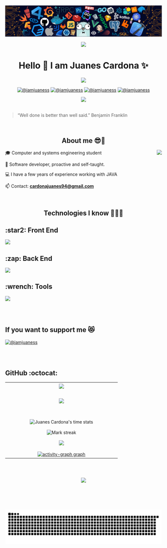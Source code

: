 ![Github Banner](https://github.com/Jaydeep-Yadav/Jaydeep-Yadav/blob/main/banner.png)

<div align="center">
  <img src="https://profile-counter.glitch.me/iamjuaness/count.svg?"  />
</div>

<h1 align="center">Hello 👋 I am Juanes Cardona</strong> ✨ </h1>

<p align="center">
  <a align="center" href="https://github.com/DenverCoder1/readme-typing-svg"><img align="center" src="https://readme-typing-svg.herokuapp.com?&font=IBM+Plex+Sans&center=true&vCenter=true&color=abcdef&size=20&lines=Welcome+to+My+Profile!;I+program+what+I+learn.;Without+motivation+there+are+no+projects." /></a>
</p>

<p align="center">
    <a href="https://www.instagram.com/iamjuaness/" target="_blank">
    <img align="center" src="https://img.shields.io/static/v1?message=Instagram&logo=instagram&label=&color=E4405F&logoColor=white&labelColor=&style=for-the-badge" alt="@iamjuaness" /></a>
    <a href="https://www.facebook.com/juanes.cardona3062"  target="_blank"><img align="center" src="https://img.shields.io/badge/Facebook-1877F2?style=for-the-badge&logo=facebook&logoColor=white" alt="@iamjuaness" /></a>
    <a href="https://www.linkedin.com/in/juanes-cardona/"  target="_blank"><img align="center" src="https://img.shields.io/badge/LinkedIn-0077B5?style=for-the-badge&logo=linkedin&logoColor=white" alt="@iamjuaness"/></a>
    <a href = "mailto:cardonajuanes94@gmail.com" target="_blank"><img align="center" src="https://img.shields.io/badge/Gmail-D14836?style=for-the-badge&logo=gmail&logoColor=white" alt="@iamjuaness" /></a>
  </p>

<div align="center">
  <img height="180" src="https://i.pinimg.com/originals/e4/26/70/e426702edf874b181aced1e2fa5c6cde.gif"  />
</div>
<br>

   > “Well done is better than well said.”
>  Benjamin Franklin
<br>
<h2 align="center">About me 😎🤏</h2>
<!--Intro start-->
<img align="right" height="180" src="https://cdn.pixabay.com/photo/2024/01/17/07/45/ai-generated-8513789_1280.png"  />
<p align="left">
🎓 Computer and systems engineering student

📝 Software developer, proactive and self-taught.

💻 I have a few years of experience working with JAVA

📫 Contact: **cardonajuanes94@gmail.com**

<!--Intro end-->
  </p>
<br>

<h2 align="center">Technologies I know 👨🏻‍💻</h2>
<!--tech stack icons-->
<p align="center">
  <h2>:star2: Front End</h2>
  <a href="https://skillicons.dev">
    <img src="https://skillicons.dev/icons?i=html,css,js,ts,vscode,tailwind,react,angular,astro,dotnet,npm,netlify,vercel&perline=6" />
  </a>

  <h2>:zap: Back End</h2>
  <a href="https://skillicons.dev">
    <img src="https://skillicons.dev/icons?i=java,spring,nodejs,idea,eclipse,maven,gradle,kotlin,cs,python,mongodb&perline=6" />
  </a>

  <h2>:wrench: Tools</h2>
  <a href="https://skillicons.dev">
    <img src="https://skillicons.dev/icons?i=postman,docker,git,github,figma,matlab&perline=6" />
  </a>
</p>
<br>
<!-------------------------->
<div id="proyectos">
<br>

<h2 align="left">If you want to support me 😻</h2>
<p align="left">
  <a href="https://paypal.me/JCardona141?country.x=CO&locale.x=es_XC" target="_blank"><img align="center" src="https://img.shields.io/badge/PayPal-00457C?style=for-the-badge&logo=paypal&logoColor=white" alt="@iamjuaness"/></a>
</p>

<br>
<br>

<!------------------------->
<h2>GitHub :octocat:</h2>
<!--- stats & Trophy (start) -->
<p align="center">
  <!--- stats (start) -->
<table align="center">
<tr border="none">
<td width="60%" align="center">

<img  align="center"  src="https://github-readme-stats.vercel.app/api?username=iamjuaness&theme=tokyonight&show_icons=true&count_private=true" />
  <br></br>
<p align="center"><a href="https://github.com/iamjuaness"><img src="https://github-readme-stats.vercel.app/api/top-langs/?username=iamjuaness&theme=tokyonight&layout=compact"></a></p> 
  <br></br>
  <img title="Juanes Cardona's time stats" src="https://github-readme-stats.vercel.app/api/wakatime?username=iamjuaness&theme=tokyonight&layout=compact" />
    <br></br>
  <img  title="🔥 Get streak stats for your profile at git.io/streak-stats" alt="Mark streak" src="https://github-readme-streak-stats.herokuapp.com/?user=iamjuaness&theme=tokyonight&hide_border=false" /> 
    <br></br>
  <a href="https://github.com/iamjuaness"><img src="https://github-profile-summary-cards.vercel.app/api/cards/profile-details?username=iamjuaness&theme=tokyonight"/>
    <br></br>
  <div align="center">
    <img src="https://github-readme-activity-graph.vercel.app/graph?username=iamjuaness&radius=16&theme=tokyonight&area=true&order=5" height="250" alt="activity-graph graph"/>
  </div>
</td>



</tr>
</table>
<!--- stats (end) -->

<!--- trophy (start) -->
  <br></br>
<div align=center>
<p align="center">
  <img src="https://github-profile-trophy.vercel.app/?username=iamjuaness&theme=juicyfresh" /><a>
</p>
</div>
<!--- trophy (start) -->

</p>       
<br/>

   >   
<br/>


###

<img src="https://raw.githubusercontent.com/iamjuaness/iamjuaness/output/snake.svg" alt="Snake animation" />

###
